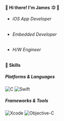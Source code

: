 #### :clap: Hi there! I'm James :D :clap: 
* ###### iOS App Developer
* ###### Embedded Developer
* ###### H/W Engineer 

#### :muscle: Skills 
##### Platforms & Languages
<img alt="C" src="https://img.shields.io/badge/c-%2300599C.svg?&style=for-the-badge&logo=C Language&logoColor=white"/> <img alt="Swift" src="https://img.shields.io/badge/swift-%23FA7343.svg?&style=for-the-badge&logo=swift&logoColor=white"/> 

##### Frameworks & Tools
<img alt="Xcode" src="https://img.shields.io/badge/Xcode-007ACC?style=for-the-badge&logo=Xcode&logoColor=white"/> <img alt="Objective-C" src="https://img.shields.io/badge/Objective-C-007ACC?style=for-the-badge&logo=Objective-C&logoColor=white"/>
